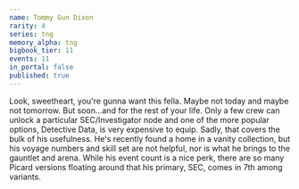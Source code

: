 ```yaml
---
name: Tommy Gun Dixon
rarity: 4
series: tng
memory_alpha: tng
bigbook_tier: 11
events: 11
in_portal: false
published: true
---
```


Look, sweetheart, you're gunna want this fella. Maybe not today and maybe not tomorrow. But soon...and for the rest of your life. Only a few crew can unlock a particular SEC/Investigator node and one of the more popular options, Detective Data, is very expensive to equip. Sadly, that covers the bulk of his usefulness. He's recently found a home in a vanity collection, but his voyage numbers and skill set are not helpful, nor is what he brings to the gauntlet and arena. While his event count is a nice perk, there are so many Picard versions floating around that his primary, SEC, comes in 7th among variants.
